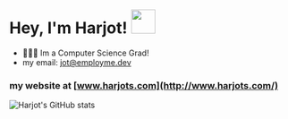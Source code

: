 # Hey, I'm Harjot!  <img src="https://raw.githubusercontent.com/MartinHeinz/MartinHeinz/master/wave.gif" width="43px">


- 👨🏻‍💻 Im a Computer Science Grad!
- my email: [jot@employme.dev](mailto:job@employme.dev)


### my website at [www.harjots.com](http://www.harjots.com/)


![Harjot's GitHub stats](https://github-readme-stats.vercel.app/api?username=coolerminds&count_private=true&layout=compact)
